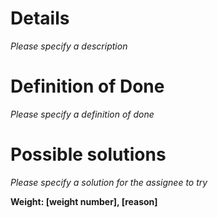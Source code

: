 # Details
*Please specify a description*

# Definition of Done
*Please specify a definition of done*

# Possible solutions
*Please specify a solution for the assignee to try*

**Weight: [weight number], [reason]**